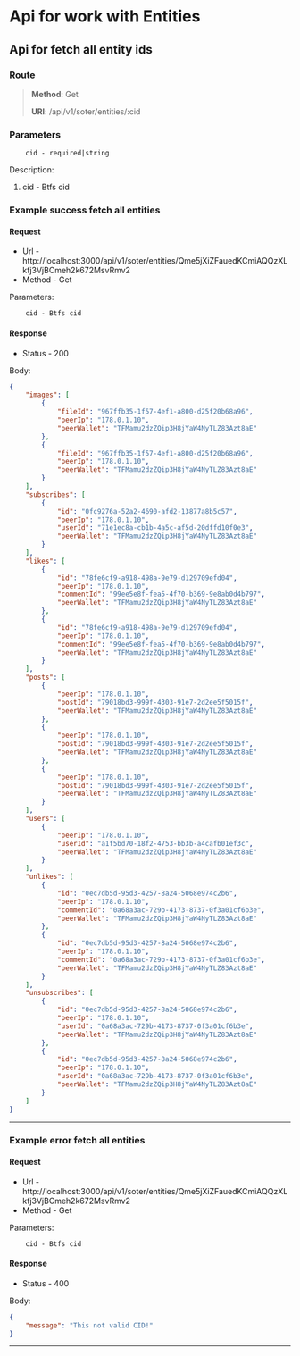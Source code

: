 # Api for work with Entities

## Api for fetch all entity ids

### Route
> **Method**: Get
>
> **URI**: /api/v1/soter/entities/:cid

### Parameters
```
    cid - required|string
```

Description:
1. cid - Btfs cid

### Example success fetch all entities

#### Request 

* Url - http://localhost:3000/api/v1/soter/entities/Qme5jXiZFauedKCmiAQQzXLkfj3VjBCmeh2k672MsvRmv2
* Method - Get

Parameters:
```
    cid - Btfs cid
``` 

#### Response
* Status - 200

Body:
```json
{
    "images": [
        {
            "fileId": "967ffb35-1f57-4ef1-a800-d25f20b68a96",
            "peerIp": "178.0.1.10",
            "peerWallet": "TFMamu2dzZQip3H8jYaW4NyTLZ83Azt8aE"
        },
        {
            "fileId": "967ffb35-1f57-4ef1-a800-d25f20b68a96",
            "peerIp": "178.0.1.10",
            "peerWallet": "TFMamu2dzZQip3H8jYaW4NyTLZ83Azt8aE"
        }
    ],
    "subscribes": [
        {
            "id": "0fc9276a-52a2-4690-afd2-13877a8b5c57",
            "peerIp": "178.0.1.10",
            "userId": "71e1ec8a-cb1b-4a5c-af5d-20dffd10f0e3",
            "peerWallet": "TFMamu2dzZQip3H8jYaW4NyTLZ83Azt8aE"
        }
    ],
    "likes": [
        {
            "id": "78fe6cf9-a918-498a-9e79-d129709efd04",
            "peerIp": "178.0.1.10",
            "commentId": "99ee5e8f-fea5-4f70-b369-9e8ab0d4b797",
            "peerWallet": "TFMamu2dzZQip3H8jYaW4NyTLZ83Azt8aE"
        },
        {
            "id": "78fe6cf9-a918-498a-9e79-d129709efd04",
            "peerIp": "178.0.1.10",
            "commentId": "99ee5e8f-fea5-4f70-b369-9e8ab0d4b797",
            "peerWallet": "TFMamu2dzZQip3H8jYaW4NyTLZ83Azt8aE"
        }
    ],
    "posts": [
        {
            "peerIp": "178.0.1.10",
            "postId": "79018bd3-999f-4303-91e7-2d2ee5f5015f",
            "peerWallet": "TFMamu2dzZQip3H8jYaW4NyTLZ83Azt8aE"
        },
        {
            "peerIp": "178.0.1.10",
            "postId": "79018bd3-999f-4303-91e7-2d2ee5f5015f",
            "peerWallet": "TFMamu2dzZQip3H8jYaW4NyTLZ83Azt8aE"
        },
        {
            "peerIp": "178.0.1.10",
            "postId": "79018bd3-999f-4303-91e7-2d2ee5f5015f",
            "peerWallet": "TFMamu2dzZQip3H8jYaW4NyTLZ83Azt8aE"
        }
    ],
    "users": [
        {
            "peerIp": "178.0.1.10",
            "userId": "a1f5bd70-18f2-4753-bb3b-a4cafb01ef3c",
            "peerWallet": "TFMamu2dzZQip3H8jYaW4NyTLZ83Azt8aE"
        }
    ],
    "unlikes": [
        {
            "id": "0ec7db5d-95d3-4257-8a24-5068e974c2b6",
            "peerIp": "178.0.1.10",
            "commentId": "0a68a3ac-729b-4173-8737-0f3a01cf6b3e",
            "peerWallet": "TFMamu2dzZQip3H8jYaW4NyTLZ83Azt8aE"
        },
        {
            "id": "0ec7db5d-95d3-4257-8a24-5068e974c2b6",
            "peerIp": "178.0.1.10",
            "commentId": "0a68a3ac-729b-4173-8737-0f3a01cf6b3e",
            "peerWallet": "TFMamu2dzZQip3H8jYaW4NyTLZ83Azt8aE"
        }
    ],
    "unsubscribes": [
        {
            "id": "0ec7db5d-95d3-4257-8a24-5068e974c2b6",
            "peerIp": "178.0.1.10",
            "userId": "0a68a3ac-729b-4173-8737-0f3a01cf6b3e",
            "peerWallet": "TFMamu2dzZQip3H8jYaW4NyTLZ83Azt8aE"
        },
        {
            "id": "0ec7db5d-95d3-4257-8a24-5068e974c2b6",
            "peerIp": "178.0.1.10",
            "userId": "0a68a3ac-729b-4173-8737-0f3a01cf6b3e",
            "peerWallet": "TFMamu2dzZQip3H8jYaW4NyTLZ83Azt8aE"
        }
    ]
}
``` 
---------------------------------------------------------

### Example error fetch all entities

#### Request 

* Url - http://localhost:3000/api/v1/soter/entities/Qme5jXiZFauedKCmiAQQzXLkfj3VjBCmeh2k672MsvRmv2
* Method - Get

Parameters:
```
    cid - Btfs cid
``` 

#### Response
* Status - 400

Body:
```json
{
    "message": "This not valid CID!"
}
``` 
---------------------------------------------------------
